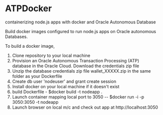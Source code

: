 # ATPDocker
containerizing node.js apps with docker and Oracle Autonomous Database

Build docker images configured to run node.js apps on Oracle autonomous Databases.

To build a docker image, 

1. Clone repository to your local machine
2. Provision an Oracle Autonomous Transaction Processing (ATP) database in the Oracle Cloud. Download the credentials zip file
3. Unzip the database credentials zip file wallet_XXXXX.zip in the same folder as your Dockerfile
4. Create db user 'nodeuser' and grant create session
4. Install docker on your local machine if it doesn't exist
5. build Dockerfile - $docker build -t nodeapp .
6. Launch container mapping local port to 3050 -- $docker run -i -p 3050:3050 -t nodeapp
7. Launch browser on local m/c and check out app at http://localhost:3050
